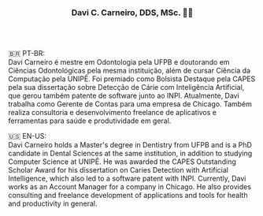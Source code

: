 <h3 align="center">Davi C. Carneiro, DDS, MSc. 🧔🏻‍</h3>

</br></br>

🇧🇷 PT-BR: </br>
Davi Carneiro é mestre em Odontologia pela UFPB e doutorando em Ciências Odontológicas pela mesma instituição, além de cursar Ciência da Computação pela UNIPÊ. Foi premiado como Bolsista Destaque pela CAPES pela sua dissertação sobre Detecção de Cárie com Inteligência Artificial, que gerou também patente de software junto ao INPI. Atualmente, Davi trabalha como Gerente de Contas para uma empresa de Chicago. Também realiza consultoria e desenvolvimento freelance de aplicativos e ferramentas para saúde e produtividade em geral.

🇺🇸 EN-US: </br>
Davi Carneiro holds a Master's degree in Dentistry from UFPB and is a PhD candidate in Dental Sciences at the same institution, in addition to studying Computer Science at UNIPÊ. He was awarded the CAPES Outstanding Scholar Award for his dissertation on Caries Detection with Artificial Intelligence, which also led to a software patent with INPI. Currently, Davi works as an Account Manager for a company in Chicago. He also provides consulting and freelance development of applications and tools for health and productivity in general.
